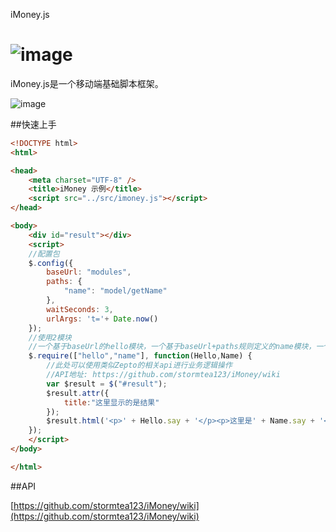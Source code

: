 iMoney.js

![image](https://cloud.githubusercontent.com/assets/1193966/16918417/d4d533ce-4d37-11e6-92ec-1e13ad5e15d6.png)
===============

iMoney.js是一个移动端基础脚本框架。

![image](https://cloud.githubusercontent.com/assets/1193966/16918417/d4d533ce-4d37-11e6-92ec-1e13ad5e15d6.png)


##快速上手

```html
<!DOCTYPE html>
<html>

<head>
    <meta charset="UTF-8" />
    <title>iMoney 示例</title>
    <script src="../src/imoney.js"></script>
</head>

<body>
    <div id="result"></div>
    <script>
    //配置包
    $.config({
        baseUrl: "modules",
        paths: {
            "name": "model/getName"
        },
        waitSeconds: 3,
        urlArgs: 't='+ Date.now()
    });
    //使用2模块
    //一个基于baseUrl的hello模块，一个基于baseUrl+paths规则定义的name模块，一个内部定义的wish模块
    $.require(["hello","name"], function(Hello,Name) {
        //此处可以使用类似Zepto的相关api进行业务逻辑操作
        //API地址: https://github.com/stormtea123/iMoney/wiki
        var $result = $("#result");
        $result.attr({
            title:"这里显示的是结果"
        });
        $result.html('<p>' + Hello.say + '</p><p>这里是' + Name.say + '</p>') ;
    });
    </script>
</body>

</html>
```
##API

[https://github.com/stormtea123/iMoney/wiki](https://github.com/stormtea123/iMoney/wiki)

